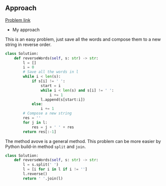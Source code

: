 ## Approach

[Problem link](https://leetcode.com/problems/reverse-words-in-a-string/)

- My approach

This is an easy problem, just save all the words and compose them to a new string in reverse order.

```python
class Solution:
    def reverseWords(self, s: str) -> str:
        l = []
        i = 0
        # Save all the words in l
        while i < len(s):
            if s[i] != ' ':
                start = i
                while i < len(s) and s[i] != ' ':
                    i += 1
                l.append(s[start:i])
            else:
                i += 1
        # Compose a new string
        res = ''
        for j in l:
            res = j + ' ' + res
        return res[:-1]
```

The method avove is a general method. This problem can be more easier by Python build-in method `split` and `join`.

```python
class Solution:
    def reverseWords(self, s: str) -> str:
        l = s.split(' ')
        l = [i for i in l if i != '']
        l.reverse()
        return ' '.join(l)
```
